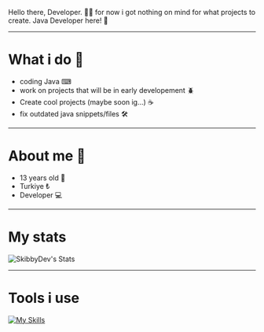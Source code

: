 Hello there, Developer. 🧑‍💻
for now i got nothing on mind for what projects to create.
Java Developer here! 👀


---------------------------------------------------------------------------------
# What i do 🤷
- coding Java ⌨
- work on projects that will be in early developement 🪲
- Create cool projects (maybe soon ig...) ☕
- fix outdated java snippets/files 🛠
--------------------------------------------------------------------------------
# About me 🙋
- 13 years old 👤
- Turkiye ₺
- Developer 💻
--------------------------------------------------------------------------------
# My stats
![SkibbyDev's Stats](https://github-readme-stats.vercel.app/api?username=SkibbyDev&theme=vue-dark&show_icons=true&hide_border=true&count_private=true)

--------------------------------------------------------------------------------
# Tools i use
[![My Skills](https://skillicons.dev/icons?i=java,github,replit,discord,vscode)](https://skillicons.dev)
